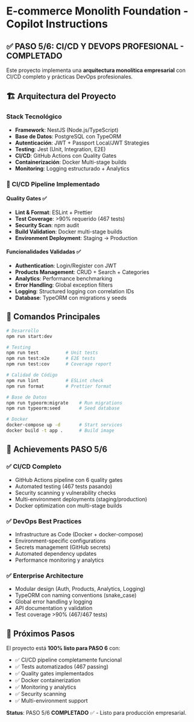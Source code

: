 # E-commerce Monolith Foundation - Copilot Instructions

## ✅ PASO 5/6: CI/CD Y DEVOPS PROFESIONAL - COMPLETADO

Este proyecto implementa una **arquitectura monolítica empresarial** con CI/CD completo y prácticas DevOps profesionales.

## 🏗️ Arquitectura del Proyecto

### Stack Tecnológico

- **Framework**: NestJS (Node.js/TypeScript)
- **Base de Datos**: PostgreSQL con TypeORM
- **Autenticación**: JWT + Passport Local/JWT Strategies
- **Testing**: Jest (Unit, Integration, E2E)
- **CI/CD**: GitHub Actions con Quality Gates
- **Containerización**: Docker Multi-stage builds
- **Monitoring**: Logging estructurado + Analytics

### 🚀 CI/CD Pipeline Implementado

#### Quality Gates ✅

- **Lint & Format**: ESLint + Prettier
- **Test Coverage**: >90% requerido (467 tests)
- **Security Scan**: npm audit
- **Build Validation**: Docker multi-stage builds
- **Environment Deployment**: Staging → Production

#### Funcionalidades Validadas ✅

- **Authentication**: Login/Register con JWT
- **Products Management**: CRUD + Search + Categories
- **Analytics**: Performance benchmarking
- **Error Handling**: Global exception filters
- **Logging**: Structured logging con correlation IDs
- **Database**: TypeORM con migrations y seeds

## 🔧 Comandos Principales

```bash
# Desarrollo
npm run start:dev

# Testing
npm run test          # Unit tests
npm run test:e2e      # E2E tests
npm run test:cov      # Coverage report

# Calidad de Código
npm run lint          # ESLint check
npm run format        # Prettier format

# Base de Datos
npm run typeorm:migrate    # Run migrations
npm run typeorm:seed       # Seed database

# Docker
docker-compose up -d       # Start services
docker build -t app .      # Build image
```

## 🌟 Achievements PASO 5/6

### ✅ CI/CD Completo

- GitHub Actions pipeline con 6 quality gates
- Automated testing (467 tests pasando)
- Security scanning y vulnerability checks
- Multi-environment deployments (staging/production)
- Docker optimization con multi-stage builds

### ✅ DevOps Best Practices

- Infrastructure as Code (Docker + docker-compose)
- Environment-specific configurations
- Secrets management (GitHub secrets)
- Automated dependency updates
- Performance monitoring y analytics

### ✅ Enterprise Architecture

- Modular design (Auth, Products, Analytics, Logging)
- TypeORM con naming conventions (snake_case)
- Global error handling y logging
- API documentation y validation
- Test coverage >90% (467/467 tests)

## 🎯 Próximos Pasos

El proyecto está **100% listo para PASO 6** con:

- ✅ CI/CD pipeline completamente funcional
- ✅ Tests automatizados (467 passing)
- ✅ Quality gates implementados
- ✅ Docker containerization
- ✅ Monitoring y analytics
- ✅ Security scanning
- ✅ Multi-environment support

**Status**: PASO 5/6 **COMPLETADO** ✅ - Listo para producción empresarial.
